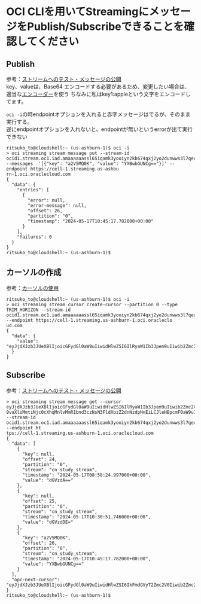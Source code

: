 # OCI CLIを用いてStreamingにメッセージをPublish/Subscribeできることを確認してください

## Publish

参考：[ストリームへのテスト・メッセージの公開](https://docs.oracle.com/ja-jp/iaas/Content/Streaming/Tasks/publishingmessages.htm)<br>
key、valueは、Base64 エンコードする必要があるため、変更したい場合は、適当な[エンコーダー](https://www.en-pc.jp/tech/base64.php)を使う
ちなみに私はkey1:appleという文字をエンコードしてます。

`oci -i`の時endpointオプションを入れると赤字メッセージはでるが、そのまま実行する。<br>
逆にendpointオプションを入れないと、endpointが無いというerrorが出て実行できない
```
ritsuko_to@cloudshell:~ (us-ashburn-1)$ oci -i
> oci streaming stream message put --stream-id ocid1.stream.oc1.iad.amaaaaaassl65iqamk3yooiyn2kb674qxj2yo2dunwws3l7qeuz3ggg77i6q --messages  '[{"key": "a2V5MQ0K", "value": "YXBwbGUNCg=="}]' --endpoint https://cell-1.streaming.us-ashbu
rn-1.oci.oraclecloud.com                                                                                                                                                                                                                  
{
  "data": {
    "entries": [
      {
        "error": null,
        "error-message": null,
        "offset": 26,
        "partition": "0",
        "timestamp": "2024-05-17T10:45:17.782000+00:00"
      }
    ],
    "failures": 0
  }
}
ritsuko_to@cloudshell:~ (us-ashburn-1)$ 

```
## カーソルの作成
参考：[カーソルの使用](https://docs.oracle.com/ja-jp/iaas/Content/Streaming/Tasks/using_a_single_consumer.htm#usingcursors)
```
ritsuko_to@cloudshell:~ (us-ashburn-1)$ oci -i
> oci streaming stream cursor create-cursor --partition 0 --type TRIM_HORIZON --stream-id ocid1.stream.oc1.iad.amaaaaaassl65iqamk3yooiyn2kb674qxj2yo2dunwws3l7qeuz3ggg77i6q --endpoint https://cell-1.streaming.us-ashburn-1.oci.oracleclo
ud.com                                                                                                                                                                                                                                    
{
  "data": {
    "value": "eyJjdXJzb3JUeXBlIjoicGFydGl0aW9uIiwidHlwZSI6IlRyaW1Ib3Jpem9uIiwib2Zmc2V0IjpudWxsLCJ0aW1lIjpudWxsLCJwYXJ0aXRpb24iOiIwIiwic3RyZWFtSWQiOiJvY2lkMS5zdHJlYW0ub2MxLmlhZC5hbWFhYWFhYXNzbDY1aXFhbWszeW9vaXluMmtiNjc0cXhqMnlvMmR1bnd3czNsN3FldXozZ2dnNzdpNnEiLCJleHBpcmF0aW9uIjoxNzE1OTQzMTYwNTI2LCJjdXJzb3JUeXBlIjoicGFydGl0aW9uIn0="
  }
}

```
## Subscribe
参考：[ストリームへのテスト・メッセージの公開](https://docs.oracle.com/ja-jp/iaas/Content/Streaming/Tasks/consumingmessages.htm)
```
> oci streaming stream message get --cursor eyJjdXJzb3JUeXBlIjoicGFydGl0aW9uIiwidHlwZSI6IlRyaW1Ib3Jpem9uIiwib2Zmc2V0IjpudWxsLCJ0aW1lIjpudWxsLCJwYXJ0aXRpb24iOiIwIiwic3RyZWFtSWQiOiJvY2lkMS5zdHJlYW0ub2MxLmlhZC5hbWFhYWFhYXNzbDY1aXFhbWszeW
9vaXluMmtiNjc0cXhqMnlvMmR1bnd3czNsN3FldXozZ2dnNzdpNnEiLCJleHBpcmF0aW9uIjoxNzE1OTQzMTYwNTI2LCJjdXJzb3JUeXBlIjoicGFydGl0aW9uIn0= --stream-id ocid1.stream.oc1.iad.amaaaaaassl65iqamk3yooiyn2kb674qxj2yo2dunwws3l7qeuz3ggg77i6q --endpoint ht
tps://cell-1.streaming.us-ashburn-1.oci.oraclecloud.com                                                                                                                                                                                   
{
  "data": [
    {
      "key": null,
      "offset": 24,
      "partition": "0",
      "stream": "cn_study_stream",
      "timestamp": "2024-05-17T08:58:24.997000+00:00",
      "value": "dGVzdA=="
    },
    {
      "key": null,
      "offset": 25,
      "partition": "0",
      "stream": "cn_study_stream",
      "timestamp": "2024-05-17T10:30:51.746000+00:00",
      "value": "dGVzdDE="
    },
    {
      "key": "a2V5MQ0K",
      "offset": 26,
      "partition": "0",
      "stream": "cn_study_stream",
      "timestamp": "2024-05-17T10:45:17.782000+00:00",
      "value": "YXBwbGUNCg=="
    }
  ],
  "opc-next-cursor": "eyJjdXJzb3JUeXBlIjoicGFydGl0aW9uIiwidHlwZSI6IkFmdGVyT2Zmc2V0Iiwib2Zmc2V0IjoyNiwidGltZSI6bnVsbCwicGFydGl0aW9uIjoiMCIsInN0cmVhbUlkIjoib2NpZDEuc3RyZWFtLm9jMS5pYWQuYW1hYWFhYWFzc2w2NWlxYW1rM3lvb2l5bjJrYjY3NHF4ajJ5bzJkdW53d3MzbDdxZXV6M2dnZzc3aTZxIiwiZXhwaXJhdGlvbiI6MTcxNTk0MzIyMTQ5NywiY3Vyc29yVHlwZSI6InBhcnRpdGlvbiJ9"
}
ritsuko_to@cloudshell:~ (us-ashburn-1)$ 

```

